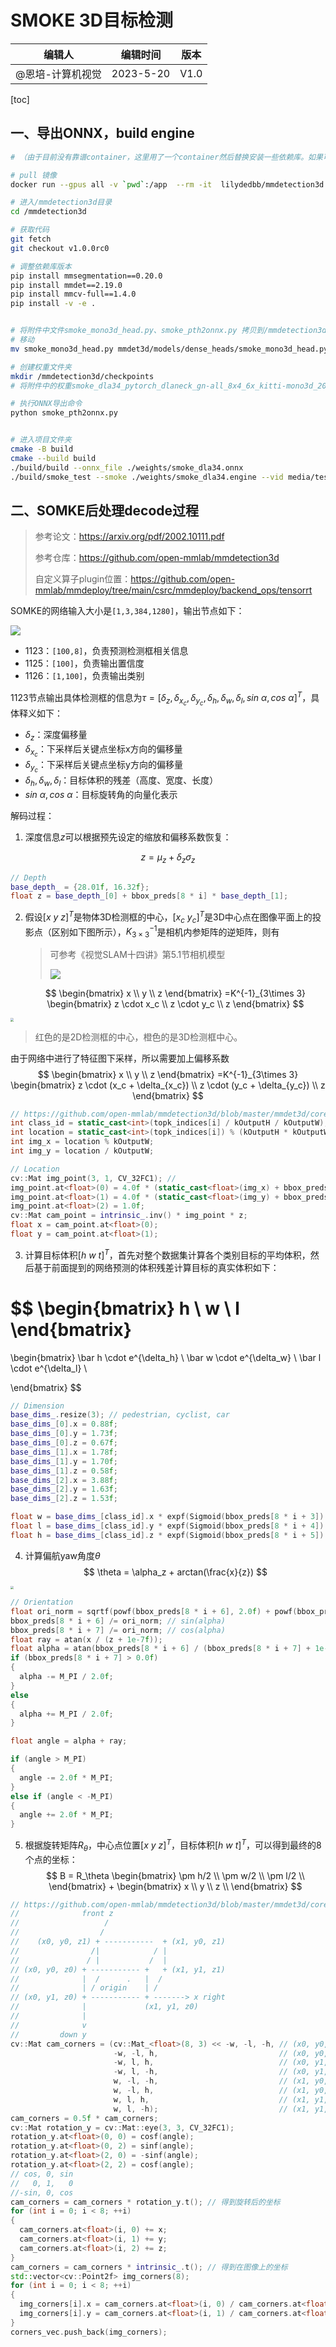 # SMOKE 3D目标检测

| 编辑人           | 编辑时间  | 版本 |
| ---------------- | --------- | ---- |
| @恩培-计算机视觉 | 2023-5-20 | V1.0 |

[toc]

## 一、导出ONNX，build engine

```bash
# （由于目前没有靠谱container，这里用了一个container然后替换安装一些依赖库。如果可以自行配置环境，也可以，请follow mmdetection3d 1.0.0rc0版本的安装指引。）

# pull 镜像
docker run --gpus all -v `pwd`:/app  --rm -it  lilydedbb/mmdetection3d:vision-20211231_1109

# 进入/mmdetection3d目录
cd /mmdetection3d

# 获取代码
git fetch
git checkout v1.0.0rc0

# 调整依赖库版本
pip install mmsegmentation==0.20.0
pip install mmdet==2.19.0
pip install mmcv-full==1.4.0
pip install -v -e .


# 将附件中文件smoke_mono3d_head.py、smoke_pth2onnx.py 拷贝到/mmdetection3d
# 移动
mv smoke_mono3d_head.py mmdet3d/models/dense_heads/smoke_mono3d_head.py

# 创建权重文件夹
mkdir /mmdetection3d/checkpoints
# 将附件中的权重smoke_dla34_pytorch_dlaneck_gn-all_8x4_6x_kitti-mono3d_20210929_015553-d46d9bb0.pth 移到/mmdetection3d/checkpoints中

# 执行ONNX导出命令
python smoke_pth2onnx.py


# 进入项目文件夹
cmake -B build
cmake --build build
./build/build --onnx_file ./weights/smoke_dla34.onnx
./build/smoke_test --smoke ./weights/smoke_dla34.engine --vid media/test.mp4 
```

## 二、SOMKE后处理decode过程

> 参考论文：https://arxiv.org/pdf/2002.10111.pdf
>
> 参考仓库：https://github.com/open-mmlab/mmdetection3d
>
> 自定义算子plugin位置：https://github.com/open-mmlab/mmdeploy/tree/main/csrc/mmdeploy/backend_ops/tensorrt



SOMKE的网络输入大小是`[1,3,384,1280]`，输出节点如下：

![](https://enpei-md.oss-cn-hangzhou.aliyuncs.com/img202305222140280.png?x-oss-process=style/wp)

* 1123：`[100,8]`，负责预测检测框相关信息
* 1125：`[100]`，负责输出置信度
* 1126：`[1,100]`，负责输出类别

1123节点输出具体检测框的信息为$\tau = [\delta_z,\delta_{x_c},\delta_{y_c},\delta_h,\delta_w,\delta_l,sin\ \alpha,cos\ \alpha]^T$，具体释义如下：

* $\delta_z$：深度偏移量
* $\delta_{x_c}$：下采样后关键点坐标x方向的偏移量
* $\delta_{y_c}$：下采样后关键点坐标y方向的偏移量
* $\delta_h,\delta_w,\delta_l$：目标体积的残差（高度、宽度、长度）
* $sin\ \alpha,cos\ \alpha$：目标旋转角的向量化表示



解码过程：

1. 深度信息$z$可以根据预先设定的缩放和偏移系数恢复：

$$
z=\mu_z + \delta_z \sigma_z
$$



```C++
// Depth
base_depth_ = {28.01f, 16.32f};
float z = base_depth_[0] + bbox_preds[8 * i] * base_depth_[1];
```

2. 假设$[x\ y\ z]^T$是物体3D检测框的中心，$[x_c\ y_c]^T$是3D中心点在图像平面上的投影点（区别如下图所示），$K^{-1}_{3\times3}$是相机内参矩阵的逆矩阵，则有

   > 可参考《视觉SLAM十四讲》第5.1节相机模型
   >
   > ![](https://enpei-md.oss-cn-hangzhou.aliyuncs.com/img202305232257679.png?x-oss-process=style/wp)

   $$
   \begin{bmatrix}
   x \\
   y \\
   z
   \end{bmatrix}
   =K^{-1}_{3\times 3}
   \begin{bmatrix}
   z \cdot x_c \\
   z \cdot y_c \\
   z
   \end{bmatrix}
   $$

   

<img src="https://enpei-md.oss-cn-hangzhou.aliyuncs.com/img202305222158158.png?x-oss-process=style/wp" style="zoom:33%;" />

> 红色的是2D检测框的中心，橙色的是3D检测框中心。

由于网络中进行了特征图下采样，所以需要加上偏移系数
$$
\begin{bmatrix}
x \\
y \\
z
\end{bmatrix}
=K^{-1}_{3\times 3}
\begin{bmatrix}
z \cdot (x_c + \delta_{x_c}) \\
z \cdot (y_c + \delta_{y_c}) \\
z
\end{bmatrix}
$$

```C++
// https://github.com/open-mmlab/mmdetection3d/blob/master/mmdet3d/core/bbox/coders/smoke_bbox_coder.py#L52
int class_id = static_cast<int>(topk_indices[i] / kOutputH / kOutputW); 
int location = static_cast<int>(topk_indices[i]) % (kOutputH * kOutputW);
int img_x = location % kOutputW; 
int img_y = location / kOutputW;

// Location
cv::Mat img_point(3, 1, CV_32FC1); // 
img_point.at<float>(0) = 4.0f * (static_cast<float>(img_x) + bbox_preds[8 * i + 1]);
img_point.at<float>(1) = 4.0f * (static_cast<float>(img_y) + bbox_preds[8 * i + 2]);
img_point.at<float>(2) = 1.0f;
cv::Mat cam_point = intrinsic_.inv() * img_point * z;
float x = cam_point.at<float>(0);
float y = cam_point.at<float>(1);
```



3. 计算目标体积$[h\ w \ t]^T$，首先对整个数据集计算各个类别目标的平均体积，然后基于前面提到的网络预测的体积残差计算目标的真实体积如下：

$$
\begin{bmatrix}
h \\
w \\
l
\end{bmatrix}
=
\begin{bmatrix}
\bar h \cdot e^{\delta_h} \\
\bar w \cdot e^{\delta_w} \\
\bar l \cdot e^{\delta_l} \\

\end{bmatrix}
$$

```C++
// Dimension
base_dims_.resize(3); // pedestrian, cyclist, car
base_dims_[0].x = 0.88f;
base_dims_[0].y = 1.73f;
base_dims_[0].z = 0.67f;
base_dims_[1].x = 1.78f;
base_dims_[1].y = 1.70f;
base_dims_[1].z = 0.58f;
base_dims_[2].x = 3.88f;
base_dims_[2].y = 1.63f;
base_dims_[2].z = 1.53f;

float w = base_dims_[class_id].x * expf(Sigmoid(bbox_preds[8 * i + 3]) - 0.5f);
float l = base_dims_[class_id].y * expf(Sigmoid(bbox_preds[8 * i + 4]) - 0.5f);
float h = base_dims_[class_id].z * expf(Sigmoid(bbox_preds[8 * i + 5]) - 0.5f);
```



4. 计算偏航yaw角度$\theta$
   $$
   \theta = \alpha_z + arctan(\frac{x}{z})
   $$
   

<img src="https://enpei-md.oss-cn-hangzhou.aliyuncs.com/img202305222313838.png?x-oss-process=style/wp" style="zoom:33%;" />

```c++
// Orientation
float ori_norm = sqrtf(powf(bbox_preds[8 * i + 6], 2.0f) + powf(bbox_preds[8 * i + 7], 2.0f));
bbox_preds[8 * i + 6] /= ori_norm; // sin(alpha)
bbox_preds[8 * i + 7] /= ori_norm; // cos(alpha)
float ray = atan(x / (z + 1e-7f));
float alpha = atan(bbox_preds[8 * i + 6] / (bbox_preds[8 * i + 7] + 1e-7f));
if (bbox_preds[8 * i + 7] > 0.0f)
{
  alpha -= M_PI / 2.0f;
}
else
{
  alpha += M_PI / 2.0f;
}

float angle = alpha + ray;

if (angle > M_PI)
{
  angle -= 2.0f * M_PI;
}
else if (angle < -M_PI)
{
  angle += 2.0f * M_PI;
}
```

5. 根据旋转矩阵$R_\theta$，中心点位置$[x\ y\ z]^T$，目标体积$[h\ w \ t]^T$，可以得到最终的8个点的坐标：
   $$
   B = R_\theta
   \begin{bmatrix}
   \pm h/2 \\
   \pm w/2 \\
   \pm l/2 \\
   \end{bmatrix}
   +
   \begin{bmatrix}
   x \\
   y \\
   z \\
   \end{bmatrix}
   $$

```C++
// https://github.com/open-mmlab/mmdetection3d/blob/master/mmdet3d/core/bbox/structures/cam_box3d.py#L117
//              front z
//                   /
//                  /
//    (x0, y0, z1) + -----------  + (x1, y0, z1)
//                /|            / |
//               / |           /  |
// (x0, y0, z0) + ----------- +   + (x1, y1, z1)
//              |  /      .   |  /
//              | / origin    | /
// (x0, y1, z0) + ----------- + -------> x right
//              |             (x1, y1, z0)
//              |
//              v
//         down y
cv::Mat cam_corners = (cv::Mat_<float>(8, 3) << -w, -l, -h, // (x0, y0, z0)
                       -w, -l, h,                           // (x0, y0, z1)
                       -w, l, h,                            // (x0, y1, z1)
                       -w, l, -h,                           // (x0, y1, z0)
                       w, -l, -h,                           // (x1, y0, z0)
                       w, -l, h,                            // (x1, y0, z1)
                       w, l, h,                             // (x1, y1, z1)
                       w, l, -h);                           // (x1, y1, z0)
cam_corners = 0.5f * cam_corners;
cv::Mat rotation_y = cv::Mat::eye(3, 3, CV_32FC1);
rotation_y.at<float>(0, 0) = cosf(angle);
rotation_y.at<float>(0, 2) = sinf(angle);
rotation_y.at<float>(2, 0) = -sinf(angle);
rotation_y.at<float>(2, 2) = cosf(angle);
// cos, 0, sin
//   0, 1,   0
//-sin, 0, cos
cam_corners = cam_corners * rotation_y.t(); // 得到旋转后的坐标
for (int i = 0; i < 8; ++i)
{
  cam_corners.at<float>(i, 0) += x;
  cam_corners.at<float>(i, 1) += y;
  cam_corners.at<float>(i, 2) += z;
}
cam_corners = cam_corners * intrinsic_.t(); // 得到在图像上的坐标
std::vector<cv::Point2f> img_corners(8);
for (int i = 0; i < 8; ++i)
{
  img_corners[i].x = cam_corners.at<float>(i, 0) / cam_corners.at<float>(i, 2);
  img_corners[i].y = cam_corners.at<float>(i, 1) / cam_corners.at<float>(i, 2);
}
corners_vec.push_back(img_corners);
```

